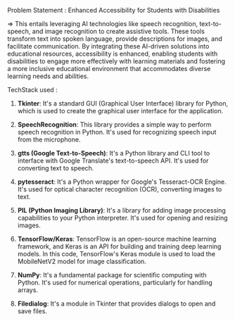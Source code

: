 Problem Statement : Enhanced Accessibility for Students with Disabilities

=> This entails leveraging AI technologies like speech recognition, text-to-speech, and image recognition to create assistive tools. These tools transform text into spoken language, provide descriptions for images, and facilitate communication. By integrating these AI-driven solutions into educational resources, accessibility is enhanced, enabling students with disabilities to engage more effectively with learning materials and fostering a more inclusive educational environment that accommodates diverse learning needs and abilities.

TechStack used :


1. **Tkinter**: It's a standard GUI (Graphical User Interface) library for Python, which is used to create the graphical user interface for the application.

2. **SpeechRecognition**: This library provides a simple way to perform speech recognition in Python. It's used for recognizing speech input from the microphone.

3. **gtts (Google Text-to-Speech)**: It's a Python library and CLI tool to interface with Google Translate's text-to-speech API. It's used for converting text to speech.

4. **pytesseract**: It's a Python wrapper for Google's Tesseract-OCR Engine. It's used for optical character recognition (OCR), converting images to text.

5. **PIL (Python Imaging Library)**: It's a library for adding image processing capabilities to your Python interpreter. It's used for opening and resizing images.

6. **TensorFlow/Keras**: TensorFlow is an open-source machine learning framework, and Keras is an API for building and training deep learning models. In this code, TensorFlow's Keras module is used to load the MobileNetV2 model for image classification.

7. **NumPy**: It's a fundamental package for scientific computing with Python. It's used for numerical operations, particularly for handling arrays.

8. **Filedialog**: It's a module in Tkinter that provides dialogs to open and save files.

